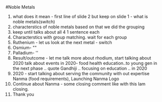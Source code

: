 #Noble Metals

1. what does it mean - first line of slide 2 but keep on slide 1 - what is noble metals(switch)
2. characterstics of noble metals based on that we did the grouping
3. keep until talks about all 4 1 sentence each
4. Characterstics with group matching. wait for each group
5. Ruthenium - let us look at the next metal - switch
6. Osmium- ""
7. Palladium- ''
8. Result/outcome - let me talk more about rhodium, start talking about 2020
    talk about events in 2020-  food health education..to young gen 
    in the next phase  .. quote Gandhiji .. focusing on education .. in 2020
9. 2020 - start talking about serving the community with out expertise
          Nanma (food requirements), Launching Nanma Logo
10. Continue about Nanma - some closing comment like with this Iam closing.
11. Thank you


